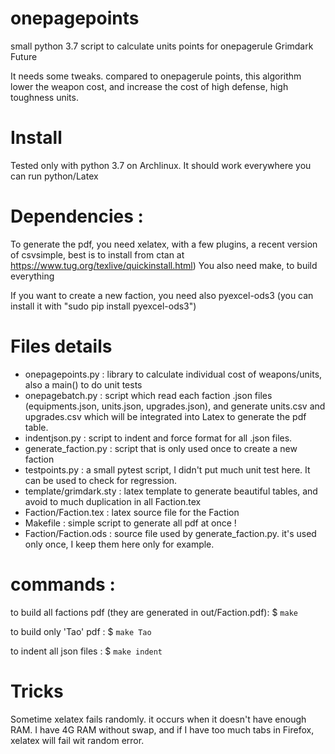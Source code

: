 # onepagepoints
small python 3.7 script to calculate units points for onepagerule Grimdark Future

It needs some tweaks. compared to onepagerule points, this algorithm lower the weapon cost, and increase the cost of high defense, high toughness units.

# Install

Tested only with python 3.7 on Archlinux. It should work everywhere you can run python/Latex

# Dependencies :

To generate the pdf, you need xelatex, with a few plugins, a recent version of csvsimple, best is to install from ctan at https://www.tug.org/texlive/quickinstall.html)
You also need make, to build everything

If you want to create a new faction, you need also pyexcel-ods3 (you can install it with "sudo pip install pyexcel-ods3")

# Files details

 * onepagepoints.py : library to calculate individual cost of weapons/units, also a main() to do unit tests
 * onepagebatch.py : script which read each faction .json files (equipments.json, units.json, upgrades.json), and generate units.csv and upgrades.csv which will be integrated into Latex to generate the pdf table.
 * indentjson.py : script to indent and force format for all .json files.
 * generate_faction.py : script that is only used once to create a new faction
 * testpoints.py : a small pytest script, I didn't put much unit test here. It can be used to check for regression.
 * template/grimdark.sty : latex template to generate beautiful tables, and avoid to much duplication in all Faction.tex
 * Faction/Faction.tex : latex source file for the Faction
 * Makefile : simple script to generate all pdf at once !
 * Faction/Faction.ods : source file used by generate_faction.py. it's used only once, I keep them here only for example.

# commands :

to build all factions pdf (they are generated in out/Faction.pdf):
$ `make`

to build only 'Tao' pdf :
$ `make Tao`

to indent all json files :
$ `make indent`

# Tricks

Sometime xelatex fails randomly. it occurs when it doesn't have enough RAM. I have 4G RAM without swap, and if I have too much tabs in Firefox, xelatex will fail wit random error.
